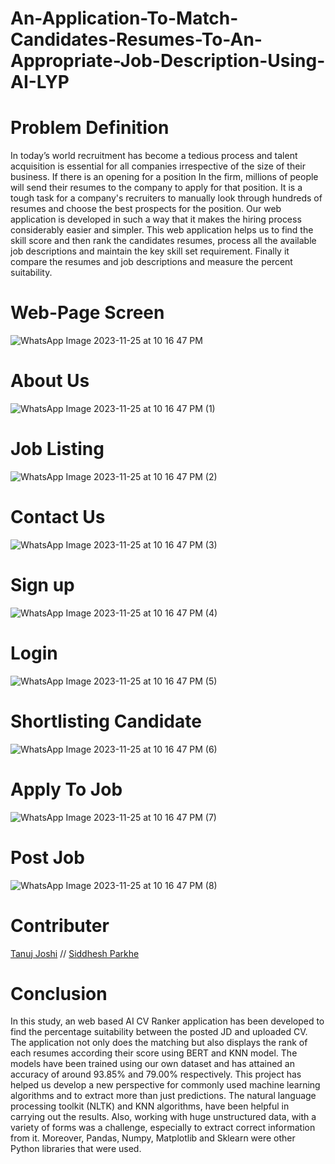 # An-Application-To-Match-Candidates-Resumes-To-An-Appropriate-Job-Description-Using-AI-LYP
# Problem Definition
In today’s world recruitment has become a tedious process and talent acquisition is essential for all companies irrespective of the size of their business. If there is an opening for a position In the firm, millions of people will send their resumes to the company to apply for that position. It is a tough task for a company's recruiters to manually look through hundreds of resumes and choose the best prospects for the position. Our web application is developed in such a way that it makes the hiring process considerably easier and simpler. This web application helps us to find the skill score and then rank the candidates resumes, process all the available job descriptions and maintain the key skill set requirement. Finally it compare the resumes and job descriptions and measure the percent suitability. 
# Web-Page Screen
![WhatsApp Image 2023-11-25 at 10 16 47 PM](https://github.com/siddhesh0309/An-Application-To-Match-Candidates-Resumes-To-An-Appropriate-Job-Description-Using-AI-LYP/assets/66249282/679ae09b-7601-44b1-b7a1-47883a17e0ac)
# About Us
![WhatsApp Image 2023-11-25 at 10 16 47 PM (1)](https://github.com/siddhesh0309/An-Application-To-Match-Candidates-Resumes-To-An-Appropriate-Job-Description-Using-AI-LYP/assets/66249282/73f6dcfe-f0fb-4c18-91fa-10f6a64aa8b0)
# Job Listing
![WhatsApp Image 2023-11-25 at 10 16 47 PM (2)](https://github.com/siddhesh0309/An-Application-To-Match-Candidates-Resumes-To-An-Appropriate-Job-Description-Using-AI-LYP/assets/66249282/1ce475f1-8f6f-4dc0-b357-745d629c6061)
# Contact Us
![WhatsApp Image 2023-11-25 at 10 16 47 PM (3)](https://github.com/siddhesh0309/An-Application-To-Match-Candidates-Resumes-To-An-Appropriate-Job-Description-Using-AI-LYP/assets/66249282/a4049522-42a0-4f09-834a-fac5557fc3db)
# Sign up
![WhatsApp Image 2023-11-25 at 10 16 47 PM (4)](https://github.com/siddhesh0309/An-Application-To-Match-Candidates-Resumes-To-An-Appropriate-Job-Description-Using-AI-LYP/assets/66249282/5d1aefb6-3ec8-489d-84f0-7f5e2cacea50)
# Login
![WhatsApp Image 2023-11-25 at 10 16 47 PM (5)](https://github.com/siddhesh0309/An-Application-To-Match-Candidates-Resumes-To-An-Appropriate-Job-Description-Using-AI-LYP/assets/66249282/e5944b12-d09c-4b83-8fc5-8a6780194523)
# Shortlisting Candidate
![WhatsApp Image 2023-11-25 at 10 16 47 PM (6)](https://github.com/siddhesh0309/An-Application-To-Match-Candidates-Resumes-To-An-Appropriate-Job-Description-Using-AI-LYP/assets/66249282/855199f5-bc43-40a9-a3f8-9d6321449841)
# Apply To Job
![WhatsApp Image 2023-11-25 at 10 16 47 PM (7)](https://github.com/siddhesh0309/An-Application-To-Match-Candidates-Resumes-To-An-Appropriate-Job-Description-Using-AI-LYP/assets/66249282/f8a46e92-65ad-45a0-989e-7a7b68e6d71a)
# Post Job
![WhatsApp Image 2023-11-25 at 10 16 47 PM (8)](https://github.com/siddhesh0309/An-Application-To-Match-Candidates-Resumes-To-An-Appropriate-Job-Description-Using-AI-LYP/assets/66249282/3cf20eb2-4968-4951-b76d-53d63af6ab6d)
# Contributer
[Tanuj Joshi](https://github.com/tanuj0911) //
[Siddhesh Parkhe](https://github.com/siddhesh0309)
# Conclusion
In this study, an web based AI CV Ranker application has been developed to find the percentage suitability between the posted JD and uploaded CV. The application not only does the matching but also displays the rank of each resumes according their score using BERT and KNN model. The models have been trained using our own dataset and has attained an accuracy of around 93.85% and 79.00% respectively. This project has helped us develop a new perspective for commonly used machine learning algorithms and to extract more than just predictions. The natural language processing toolkit (NLTK) and KNN algorithms, have been helpful in carrying out the results. Also, working with huge unstructured data, with a variety of forms was a challenge, especially to extract correct information from it. Moreover, Pandas, Numpy, Matplotlib and Sklearn were other Python libraries that were used.
